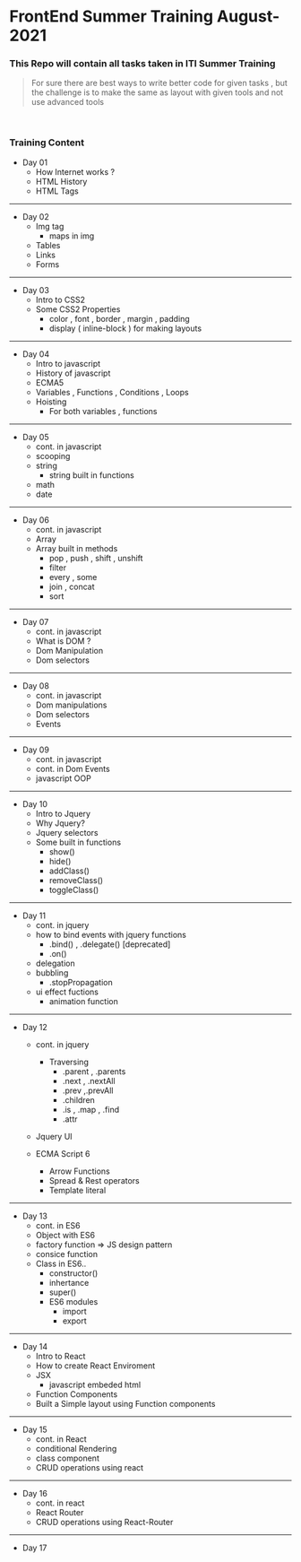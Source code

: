 # FrontEnd Summer Training August-2021
### This Repo will contain all tasks taken in ITI Summer Training
> For sure there are best ways to write better code for given tasks , but the challenge is to make the same as layout with given tools and not use advanced tools 

<br>

### Training Content

* Day 01
  * How Internet works ?
  * HTML History
  * HTML Tags 

<hr>

* Day 02
  * Img tag
    * maps in img
  * Tables
  * Links
  * Forms

<hr>

* Day 03
  * Intro to CSS2
  * Some CSS2 Properties
    * color , font , border , margin , padding 
    * display ( inline-block )  for making layouts 

<hr>

* Day 04
  * Intro to javascript
  * History of javascript
  * ECMA5
  * Variables , Functions , Conditions , Loops
  * Hoisting
     - For both variables , functions

<hr>


* Day 05
  * cont. in javascript
  * scooping
  * string
    * string built in functions
  * math
  * date


<hr>

* Day 06
  * cont. in javascript
  * Array
  * Array built in methods
    * pop , push , shift , unshift
    * filter
    * every , some
    * join , concat
    * sort
  
<hr>

* Day 07
  * cont. in javascript
  * What is DOM ?
  * Dom Manipulation
  * Dom selectors

<hr>

* Day 08
  * cont. in javascript
  * Dom manipulations
  * Dom selectors
  * Events

<hr>

* Day 09
  * cont. in javascript
  * cont. in Dom Events
  * javascript OOP

<hr>

* Day 10
  * Intro to Jquery
  * Why Jquery?
  * Jquery selectors
  * Some built in functions
      * show()
      * hide()
      * addClass()
      * removeClass()
      * toggleClass()


<hr>

* Day 11
  * cont. in jquery
  * how to bind events with jquery functions
      * .bind() , .delegate()  [deprecated]
      * .on()
  * delegation
  * bubbling
     * .stopPropagation
  * ui effect fuctions
     * animation function

<hr>

* Day 12
    * cont. in jquery
        * Traversing
          * .parent , .parents
          * .next , .nextAll
          * .prev ,.prevAll
          * .children
          * .is , .map , .find
          * .attr


    * Jquery UI

    * ECMA Script 6
        * Arrow Functions
        * Spread & Rest operators
        * Template literal

<hr>

* Day 13
    * cont. in ES6
    * Object with ES6
    * factory function => JS design pattern
    * consice function
    * Class in ES6..
         * constructor()
         * inhertance
         * super()
         * ES6 modules
             * import
             * export
<hr>

* Day 14
  * Intro to React
  * How to create React Enviroment
  * JSX
     * javascript embeded html
  * Function Components
  * Built a Simple layout using Function components

<hr>

* Day 15
    * cont. in React
    * conditional Rendering
    * class component
    * CRUD operations using react
<hr>

* Day 16
  * cont. in react
  * React Router
  * CRUD operations using React-Router

<hr>

* Day 17
